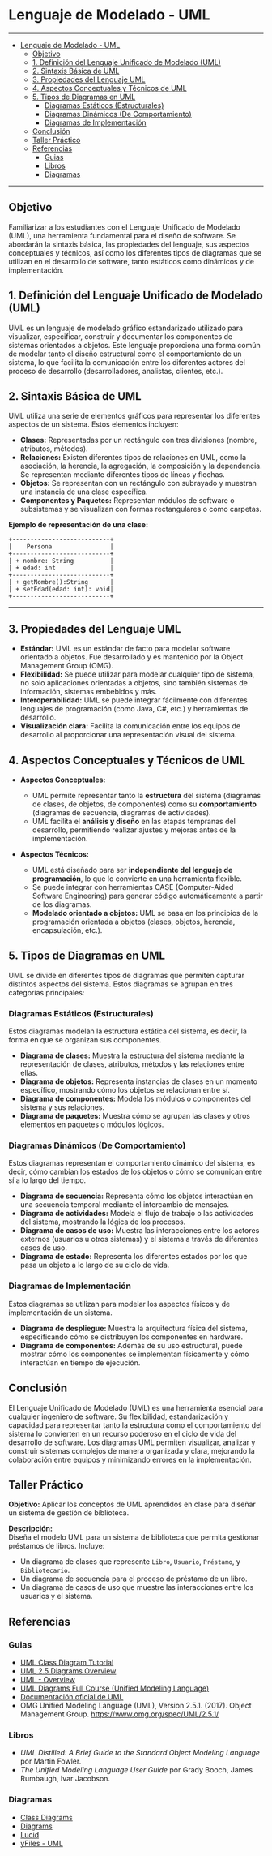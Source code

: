 # Lenguaje de Modelado - UML

---

- [Lenguaje de Modelado - UML](#lenguaje-de-modelado---uml)
  - [Objetivo](#objetivo)
  - [1. Definición del Lenguaje Unificado de Modelado (UML)](#1-definición-del-lenguaje-unificado-de-modelado-uml)
  - [2. Sintaxis Básica de UML](#2-sintaxis-básica-de-uml)
  - [3. Propiedades del Lenguaje UML](#3-propiedades-del-lenguaje-uml)
  - [4. Aspectos Conceptuales y Técnicos de UML](#4-aspectos-conceptuales-y-técnicos-de-uml)
  - [5. Tipos de Diagramas en UML](#5-tipos-de-diagramas-en-uml)
    - [Diagramas Estáticos (Estructurales)](#diagramas-estáticos-estructurales)
    - [Diagramas Dinámicos (De Comportamiento)](#diagramas-dinámicos-de-comportamiento)
    - [Diagramas de Implementación](#diagramas-de-implementación)
  - [Conclusión](#conclusión)
  - [Taller Práctico](#taller-práctico)
  - [Referencias](#referencias)
    - [Guias](#guias)
    - [Libros](#libros)
    - [Diagramas](#diagramas)


---

## Objetivo
Familiarizar a los estudiantes con el Lenguaje Unificado de Modelado (UML), una herramienta fundamental para el diseño de software. Se abordarán la sintaxis básica, las propiedades del lenguaje, sus aspectos conceptuales y técnicos, así como los diferentes tipos de diagramas que se utilizan en el desarrollo de software, tanto estáticos como dinámicos y de implementación.


## 1. Definición del Lenguaje Unificado de Modelado (UML)

UML es un lenguaje de modelado gráfico estandarizado utilizado para visualizar, especificar, construir y documentar los componentes de sistemas orientados a objetos. Este lenguaje proporciona una forma común de modelar tanto el diseño estructural como el comportamiento de un sistema, lo que facilita la comunicación entre los diferentes actores del proceso de desarrollo (desarrolladores, analistas, clientes, etc.).


## 2. Sintaxis Básica de UML

UML utiliza una serie de elementos gráficos para representar los diferentes aspectos de un sistema. Estos elementos incluyen:

- **Clases:** Representadas por un rectángulo con tres divisiones (nombre, atributos, métodos).
- **Relaciones:** Existen diferentes tipos de relaciones en UML, como la asociación, la herencia, la agregación, la composición y la dependencia. Se representan mediante diferentes tipos de líneas y flechas.
- **Objetos:** Se representan con un rectángulo con subrayado y muestran una instancia de una clase específica.
- **Componentes y Paquetes:** Representan módulos de software o subsistemas y se visualizan con formas rectangulares o como carpetas.

**Ejemplo de representación de una clase:**
```
+---------------------------+
|    Persona                |
+---------------------------+
| + nombre: String          |
| + edad: int               |
+---------------------------+
| + getNombre():String      |
| + setEdad(edad: int): void|
+---------------------------+
```

---

## 3. Propiedades del Lenguaje UML

- **Estándar:** UML es un estándar de facto para modelar software orientado a objetos. Fue desarrollado y es mantenido por la Object Management Group (OMG).
- **Flexibilidad:** Se puede utilizar para modelar cualquier tipo de sistema, no solo aplicaciones orientadas a objetos, sino también sistemas de información, sistemas embebidos y más.
- **Interoperabilidad:** UML se puede integrar fácilmente con diferentes lenguajes de programación (como Java, C#, etc.) y herramientas de desarrollo.
- **Visualización clara:** Facilita la comunicación entre los equipos de desarrollo al proporcionar una representación visual del sistema.


## 4. Aspectos Conceptuales y Técnicos de UML

- **Aspectos Conceptuales:**
  - UML permite representar tanto la **estructura** del sistema (diagramas de clases, de objetos, de componentes) como su **comportamiento** (diagramas de secuencia, diagramas de actividades).
  - UML facilita el **análisis y diseño** en las etapas tempranas del desarrollo, permitiendo realizar ajustes y mejoras antes de la implementación.

- **Aspectos Técnicos:**
  - UML está diseñado para ser **independiente del lenguaje de programación**, lo que lo convierte en una herramienta flexible.
  - Se puede integrar con herramientas CASE (Computer-Aided Software Engineering) para generar código automáticamente a partir de los diagramas.
  - **Modelado orientado a objetos:** UML se basa en los principios de la programación orientada a objetos (clases, objetos, herencia, encapsulación, etc.).

## 5. Tipos de Diagramas en UML

UML se divide en diferentes tipos de diagramas que permiten capturar distintos aspectos del sistema. Estos diagramas se agrupan en tres categorías principales:

### Diagramas Estáticos (Estructurales)

Estos diagramas modelan la estructura estática del sistema, es decir, la forma en que se organizan sus componentes.

- **Diagrama de clases:** Muestra la estructura del sistema mediante la representación de clases, atributos, métodos y las relaciones entre ellas.
- **Diagrama de objetos:** Representa instancias de clases en un momento específico, mostrando cómo los objetos se relacionan entre sí.
- **Diagrama de componentes:** Modela los módulos o componentes del sistema y sus relaciones.
- **Diagrama de paquetes:** Muestra cómo se agrupan las clases y otros elementos en paquetes o módulos lógicos.

### Diagramas Dinámicos (De Comportamiento)

Estos diagramas representan el comportamiento dinámico del sistema, es decir, cómo cambian los estados de los objetos o cómo se comunican entre sí a lo largo del tiempo.

- **Diagrama de secuencia:** Representa cómo los objetos interactúan en una secuencia temporal mediante el intercambio de mensajes.
- **Diagrama de actividades:** Modela el flujo de trabajo o las actividades del sistema, mostrando la lógica de los procesos.
- **Diagrama de casos de uso:** Muestra las interacciones entre los actores externos (usuarios u otros sistemas) y el sistema a través de diferentes casos de uso.
- **Diagrama de estado:** Representa los diferentes estados por los que pasa un objeto a lo largo de su ciclo de vida.

### Diagramas de Implementación

Estos diagramas se utilizan para modelar los aspectos físicos y de implementación de un sistema.

- **Diagrama de despliegue:** Muestra la arquitectura física del sistema, especificando cómo se distribuyen los componentes en hardware.
- **Diagrama de componentes:** Además de su uso estructural, puede mostrar cómo los componentes se implementan físicamente y cómo interactúan en tiempo de ejecución.


## Conclusión

El Lenguaje Unificado de Modelado (UML) es una herramienta esencial para cualquier ingeniero de software. Su flexibilidad, estandarización y capacidad para representar tanto la estructura como el comportamiento del sistema lo convierten en un recurso poderoso en el ciclo de vida del desarrollo de software. Los diagramas UML permiten visualizar, analizar y construir sistemas complejos de manera organizada y clara, mejorando la colaboración entre equipos y minimizando errores en la implementación.


## Taller Práctico

**Objetivo:** Aplicar los conceptos de UML aprendidos en clase para diseñar un sistema de gestión de biblioteca.

**Descripción:**  
Diseña el modelo UML para un sistema de biblioteca que permita gestionar préstamos de libros. Incluye:
- Un diagrama de clases que represente `Libro`, `Usuario`, `Préstamo`, y `Bibliotecario`.
- Un diagrama de secuencia para el proceso de préstamo de un libro.
- Un diagrama de casos de uso que muestre las interacciones entre los usuarios y el sistema.

## Referencias

### Guias

- [UML Class Diagram Tutorial](https://www.visual-paradigm.com/guide/uml-unified-modeling-language/uml-class-diagram-tutorial/)
- [UML 2.5 Diagrams Overview](https://www.uml-diagrams.org/uml-25-diagrams.html)
- [UML - Overview](https://www.tutorialspoint.com/uml/uml_overview.htm)
- [UML Diagrams Full Course (Unified Modeling Language) ](https://www.youtube.com/watch?v=WnMQ8HlmeXc)
- [Documentación oficial de UML](https://www.uml.org/)
- OMG Unified Modeling Language (UML), Version 2.5.1. (2017). Object Management Group. https://www.omg.org/spec/UML/2.5.1/
  
### Libros

- *UML Distilled: A Brief Guide to the Standard Object Modeling Language* por Martin Fowler.
- *The Unified Modeling Language User Guide* por Grady Booch, James Rumbaugh, Ivar Jacobson.

### Diagramas

- [Class Diagrams](https://mermaid.js.org/syntax/classDiagram.html)
- [Diagrams](https://app.diagrams.net/)
- [Lucid](https://lucid.app/lucidchart/5abff1a4-9b1b-4733-beac-12ba84090954/edit?invitationId=inv_84d69e5b-1ed5-463e-be69-63a6ebdf9f51&page=0_0#)
- [yFiles - UML](https://live.yworks.com/demos/showcase/uml/)
